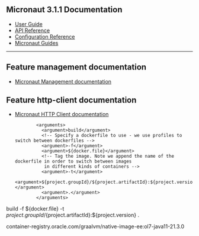 ## Micronaut 3.1.1 Documentation

- [User Guide](https://docs.micronaut.io/3.1.1/guide/index.html)
- [API Reference](https://docs.micronaut.io/3.1.1/api/index.html)
- [Configuration Reference](https://docs.micronaut.io/3.1.1/guide/configurationreference.html)
- [Micronaut Guides](https://guides.micronaut.io/index.html)
---

## Feature management documentation

- [Micronaut Management documentation](https://docs.micronaut.io/latest/guide/index.html#management)

## Feature http-client documentation

- [Micronaut HTTP Client documentation](https://docs.micronaut.io/latest/guide/index.html#httpClient)

              <arguments>
                <argument>build</argument>
                <!-- Specify a dockerfile to use - we use profiles to switch between dockerfiles -->
                <argument>-f</argument>
                <argument>${docker.file}</argument>
                <!-- Tag the image. Note we append the name of the dockerfile in order to switch between images
                 in different kinds of containers -->
                <argument>-t</argument>
                <argument>${project.groupId}/${project.artifactId}:${project.version}</argument>
                <argument>.</argument>
              </arguments>

<commandlineArgs>build -f ${docker.file} -t ${project.groupId}/${project.artifactId}:${project.version} .</commandlineArgs>


container-registry.oracle.com/graalvm/native-image-ee:ol7-java11-21.3.0
